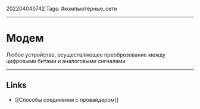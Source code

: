 202204040742
Tags: #компьютерные_сети

---

# Модем
Любое устройство, осуществляющее преоброзование между цифровыми битами и аналоговыми сигналами 

---
## Links
- [[Способы соединения с провайдером]]